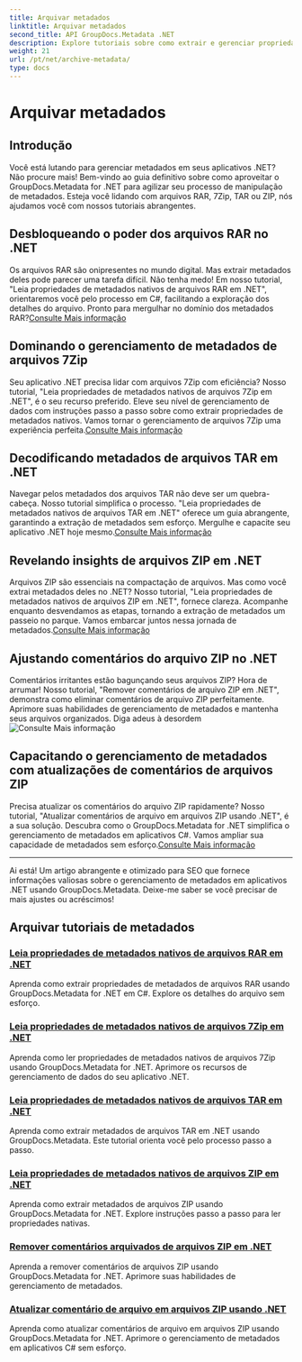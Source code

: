 ```yaml
---
title: Arquivar metadados
linktitle: Arquivar metadados
second_title: API GroupDocs.Metadata .NET
description: Explore tutoriais sobre como extrair e gerenciar propriedades de metadados de vários formatos de arquivo, como RAR, 7Zip, TAR e ZIP, usando GroupDocs.Metadata for .NET.
weight: 21
url: /pt/net/archive-metadata/
type: docs
---
```

# Arquivar metadados


## Introdução

Você está lutando para gerenciar metadados em seus aplicativos .NET? Não procure mais! Bem-vindo ao guia definitivo sobre como aproveitar o GroupDocs.Metadata for .NET para agilizar seu processo de manipulação de metadados. Esteja você lidando com arquivos RAR, 7Zip, TAR ou ZIP, nós ajudamos você com nossos tutoriais abrangentes.

## Desbloqueando o poder dos arquivos RAR no .NET

 Os arquivos RAR são onipresentes no mundo digital. Mas extrair metadados deles pode parecer uma tarefa difícil. Não tenha medo! Em nosso tutorial, "Leia propriedades de metadados nativos de arquivos RAR em .NET", orientaremos você pelo processo em C#, facilitando a exploração dos detalhes do arquivo. Pronto para mergulhar no domínio dos metadados RAR?[Consulte Mais informação](./read-native-metadata-rar-archives/)

## Dominando o gerenciamento de metadados de arquivos 7Zip

Seu aplicativo .NET precisa lidar com arquivos 7Zip com eficiência? Nosso tutorial, "Leia propriedades de metadados nativos de arquivos 7Zip em .NET", é o seu recurso preferido. Eleve seu nível de gerenciamento de dados com instruções passo a passo sobre como extrair propriedades de metadados nativos. Vamos tornar o gerenciamento de arquivos 7Zip uma experiência perfeita.[Consulte Mais informação](./read-native-metadata-7zip-archives/)

## Decodificando metadados de arquivos TAR em .NET

 Navegar pelos metadados dos arquivos TAR não deve ser um quebra-cabeça. Nosso tutorial simplifica o processo. "Leia propriedades de metadados nativos de arquivos TAR em .NET" oferece um guia abrangente, garantindo a extração de metadados sem esforço. Mergulhe e capacite seu aplicativo .NET hoje mesmo.[Consulte Mais informação](./read-native-metadata-tar-archives/)

## Revelando insights de arquivos ZIP em .NET

Arquivos ZIP são essenciais na compactação de arquivos. Mas como você extrai metadados deles no .NET? Nosso tutorial, "Leia propriedades de metadados nativos de arquivos ZIP em .NET", fornece clareza. Acompanhe enquanto desvendamos as etapas, tornando a extração de metadados um passeio no parque. Vamos embarcar juntos nessa jornada de metadados.[Consulte Mais informação](./read-native-metadata-zip-archives/)

## Ajustando comentários do arquivo ZIP no .NET

 Comentários irritantes estão bagunçando seus arquivos ZIP? Hora de arrumar! Nosso tutorial, "Remover comentários de arquivo ZIP em .NET", demonstra como eliminar comentários de arquivo ZIP perfeitamente. Aprimore suas habilidades de gerenciamento de metadados e mantenha seus arquivos organizados. Diga adeus à desordem![Consulte Mais informação](./remove-archive-comment-zip-files/)

## Capacitando o gerenciamento de metadados com atualizações de comentários de arquivos ZIP

Precisa atualizar os comentários do arquivo ZIP rapidamente? Nosso tutorial, "Atualizar comentários de arquivo em arquivos ZIP usando .NET", é a sua solução. Descubra como o GroupDocs.Metadata for .NET simplifica o gerenciamento de metadados em aplicativos C#. Vamos ampliar sua capacidade de metadados sem esforço.[Consulte Mais informação](./update-archive-comment-zip-files/)

---

Ai está! Um artigo abrangente e otimizado para SEO que fornece informações valiosas sobre o gerenciamento de metadados em aplicativos .NET usando GroupDocs.Metadata. Deixe-me saber se você precisar de mais ajustes ou acréscimos!
## Arquivar tutoriais de metadados
### [Leia propriedades de metadados nativos de arquivos RAR em .NET](./read-native-metadata-rar-archives/)
Aprenda como extrair propriedades de metadados de arquivos RAR usando GroupDocs.Metadata for .NET em C#. Explore os detalhes do arquivo sem esforço.
### [Leia propriedades de metadados nativos de arquivos 7Zip em .NET](./read-native-metadata-7zip-archives/)
Aprenda como ler propriedades de metadados nativos de arquivos 7Zip usando GroupDocs.Metadata for .NET. Aprimore os recursos de gerenciamento de dados do seu aplicativo .NET.
### [Leia propriedades de metadados nativos de arquivos TAR em .NET](./read-native-metadata-tar-archives/)
Aprenda como extrair metadados de arquivos TAR em .NET usando GroupDocs.Metadata. Este tutorial orienta você pelo processo passo a passo.
### [Leia propriedades de metadados nativos de arquivos ZIP em .NET](./read-native-metadata-zip-archives/)
Aprenda como extrair metadados de arquivos ZIP usando GroupDocs.Metadata for .NET. Explore instruções passo a passo para ler propriedades nativas.
### [Remover comentários arquivados de arquivos ZIP em .NET](./remove-archive-comment-zip-files/)
Aprenda a remover comentários de arquivos ZIP usando GroupDocs.Metadata for .NET. Aprimore suas habilidades de gerenciamento de metadados.
### [Atualizar comentário de arquivo em arquivos ZIP usando .NET](./update-archive-comment-zip-files/)
Aprenda como atualizar comentários de arquivo em arquivos ZIP usando GroupDocs.Metadata for .NET. Aprimore o gerenciamento de metadados em aplicativos C# sem esforço.